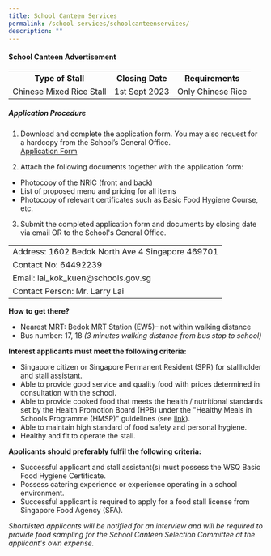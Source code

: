 ```yaml
---
title: School Canteen Services
permalink: /school-services/schoolcanteenservices/
description: ""
---
```

#### School Canteen Advertisement 
  
<table><tbody><tr><th>Type of Stall</th><th>Closing Date</th><th>Requirements</th></tr>
<tr><td>Chinese Mixed Rice Stall</td><td>1st Sept 2023</td><td>Only Chinese Rice</td></tr>  
</tbody></table>

##### Application Procedure<br>
1. Download and complete the application form. You may also request for a hardcopy from the School’s General Office.<br>
[Application Form]()

2. Attach the following documents together with the application form:
- Photocopy of the NRIC (front and back) <br>
- List of proposed menu and pricing for all items <br>
- Photocopy of relevant certificates such as Basic Food Hygiene Course, etc. <br>
3. Submit the completed application form and documents by closing date via email OR to the School's General Office.

<table><tbody>
<tr><td>Address: 1602 Bedok North Ave 4 Singapore 469701</td></tr> 
	<tr><td>Contact No: 64492239 </td></tr>  
	<tr><td>Email: lai_kok_kuen@schools.gov.sg</td></tr>  
	<tr><td>Contact Person: Mr. Larry Lai</td></tr>  
</tbody></table>


**How to get there?**
* Nearest MRT: Bedok MRT Station (EW5)– not within walking distance
* Bus number: 17, 18 *(3 minutes walking distance from bus stop to school)* 

**Interest applicants must meet the following criteria:**
* Singapore citizen or Singapore Permanent Resident (SPR) for stallholder and stall assistant.
* Able to provide good service and quality food with prices determined in consultation with the school.
* Able to provide cooked food that meets the health / nutritional standards set by the Health Promotion Board (HPB) under the "Healthy Meals in Schools Programme (HMSP)" guidelines (see [link](https://www.hpb.gov.sg/schools/school-programmes/healthy-meals-in-schools-programme)).
* Able to maintain high standard of food safety and personal hygiene.
* Healthy and fit to operate the stall.


**Applicants should preferably fulfil the following criteria:**
* Successful applicant and stall assistant(s) must possess the WSQ Basic Food Hygiene Certificate.
* Possess catering experience or experience operating in a school environment.
* Successful applicant is required to apply for a food stall license from Singapore Food Agency (SFA). 

*Shortlisted applicants will be notified for an interview and will be required to provide food sampling for the School Canteen Selection Committee at the applicant's own expense.*